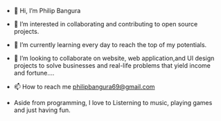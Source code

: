 - 👋 Hi, I’m Philip Bangura
- 👀 I’m interested in collaborating and contributing to open source projects.
- 🌱 I’m currently learning every day to reach the top of my potentials. 
- 💞️ I’m looking to collaborate on  website, web application,and UI design projects to solve businesses and real-life problems that yield income and fortune....
- 📫 How to reach me philipbangura69@gmail.com

-  Aside from programming, I love to Listerning to music, playing games and just having fun.



<!---
philipbangs/philipbangs is a ✨ special ✨ repository because its `README.md` (this file) appears on your GitHub profile.
You can click the Preview link to take a look at your changes.
--->
